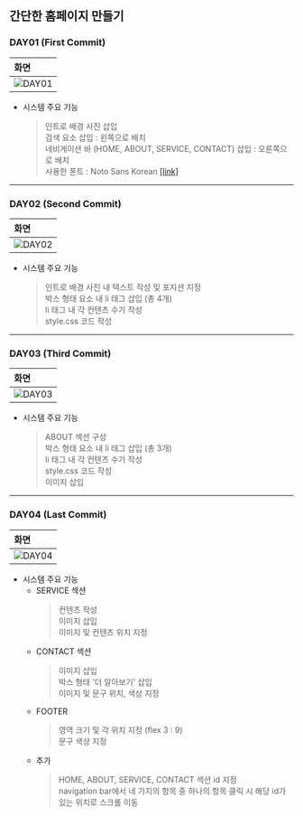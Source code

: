 ## 간단한 홈페이지 만들기

### DAY01 (First Commit)

| 화면 | 
|:--------|
| ![DAY01](https://user-images.githubusercontent.com/54324782/152634421-0ec8dceb-fb02-4677-8fb5-5adf2c826ba4.png)

  - 시스템 주요 기능
    > 인트로 배경 사진 삽입  
    > 검색 요소 삽입 : 왼쪽으로 배치  
    > 네비게이션 바 (HOME, ABOUT, SERVICE, CONTACT) 삽입 : 오른쪽으로 배치  
    > 사용한 폰트 : Noto Sans Korean [[link]](https://fonts.google.com/noto/specimen/Noto+Sans+KR?query=noto+sans)

--------------------

### DAY02 (Second Commit)

| 화면 | 
|:--------|
| ![DAY02](https://user-images.githubusercontent.com/54324782/153189301-05f2eaab-5ad1-4a87-b304-62c03c62182b.png)

  - 시스템 주요 기능
    > 인트로 배경 사진 내 텍스트 작성 및 포지션 지정    
    > 박스 형태 요소 내 li 태그 삽입 (총 4개)   
    > li 태그 내 각 컨텐츠 수기 작성  
    > style.css 코드 작성

--------------------

### DAY03 (Third Commit)

| 화면 | 
|:--------|
| ![DAY03](https://user-images.githubusercontent.com/54324782/153698325-aa8d629b-730e-4753-8524-313aed87e2fe.png)

  - 시스템 주요 기능
    > ABOUT 섹션 구성   
    > 박스 형태 요소 내 li 태그 삽입 (총 3개)   
    > li 태그 내 각 컨텐츠 수기 작성  
    > style.css 코드 작성  
    > 이미지 삽입

--------------------

### DAY04 (Last Commit)

| 화면 | 
|:--------|
| ![DAY04](https://user-images.githubusercontent.com/54324782/153996951-73b01e21-0669-4e2c-97a5-750cfc70f66a.png)

  - 시스템 주요 기능
    - SERVICE 섹션
      > 컨텐츠 작성  
      > 이미지 삽입  
      > 이미지 및 컨텐츠 위치 지정  
    - CONTACT 섹션
      > 이미지 삽입  
      > 박스 형태 '더 알아보기' 삽입  
      > 이미지 및 문구 위치, 색상 지정  
    - FOOTER  
      > 영역 크기 및 각 위치 지정 (flex 3 : 9)  
      > 문구 색상 지정  
    - 추가
      > HOME, ABOUT, SERVICE, CONTACT 섹션 id 지정  
      > navigation bar에서 네 가지의 항목 중 하나의 항목 클릭 시 해당 id가 있는 위치로 스크롤 이동  
